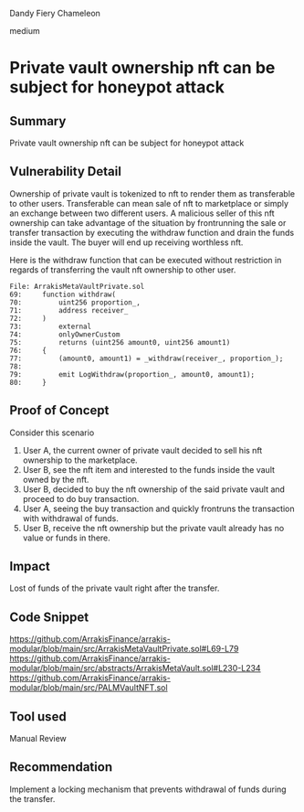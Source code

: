 Dandy Fiery Chameleon

medium

# Private vault ownership nft can be subject for honeypot attack

## Summary
Private vault ownership nft can be subject for honeypot attack 
## Vulnerability Detail
Ownership of private vault is tokenized to nft to render them as transferable to other users. Transferable can mean sale of nft to marketplace or simply an exchange between two different users. A malicious seller of this nft ownership can take advantage of the situation by frontrunning the sale or transfer transaction by executing the withdraw function and drain the funds inside the vault. The buyer will end up receiving worthless nft.

Here is the withdraw function that can be executed without restriction in regards of transferring the vault nft ownership to other user.
```Solidity
File: ArrakisMetaVaultPrivate.sol
69:     function withdraw(
70:         uint256 proportion_,
71:         address receiver_
72:     )
73:         external
74:         onlyOwnerCustom
75:         returns (uint256 amount0, uint256 amount1)
76:     {
77:         (amount0, amount1) = _withdraw(receiver_, proportion_);
78: 
79:         emit LogWithdraw(proportion_, amount0, amount1);
80:     }
```

## Proof of Concept
Consider this scenario
1. User A, the current owner of private vault decided to sell his nft ownership to the marketplace.
2. User B, see the nft item and interested to the funds inside the vault owned by the nft.
3. User B, decided to buy the nft ownership of the said private vault and proceed to do buy transaction.
4. User A, seeing the buy transaction and quickly frontruns the transaction with withdrawal of funds.
5. User B, receive the nft ownership but the private vault already has no value or funds in there.

## Impact
Lost of funds of the private vault right after the transfer.

## Code Snippet
https://github.com/ArrakisFinance/arrakis-modular/blob/main/src/ArrakisMetaVaultPrivate.sol#L69-L79
https://github.com/ArrakisFinance/arrakis-modular/blob/main/src/abstracts/ArrakisMetaVault.sol#L230-L234
https://github.com/ArrakisFinance/arrakis-modular/blob/main/src/PALMVaultNFT.sol
## Tool used
Manual Review

## Recommendation
Implement a locking mechanism that prevents withdrawal of funds during the transfer.
